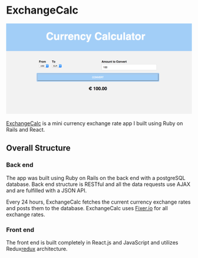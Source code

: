 # ExchangeCalc

![exchangecalc]

[ExchangeCalc][live-site] is a mini currency exchange rate app I built using Ruby on Rails and React.


## Overall Structure
### Back end
The app was built using Ruby on Rails on the back end with a postgreSQL database. Back end structure is RESTful and all the data requests use AJAX and are fulfilled with a JSON API.

Every 24 hours, ExchangeCalc fetches the current currency exchange rates and posts them to the database. ExchangeCalc uses [Fixer.io][fixer] for all exchange rates.


### Front end
The front end is built completely in React.js and JavaScript and utilizes Redux[redux] architecture.



[exchangecalc]: ./app/assets/images/exchangecalc.png
[live-site]:https://exchangecalc.herokuapp.com
[fixer]:http://fixer.io/
[redux]: https://github.com/reactjs/redux
